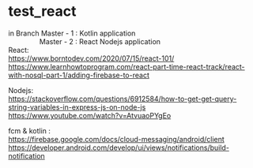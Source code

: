 # test_react
in Branch Master - 1 : Kotlin application <br>
&nbsp;&nbsp;&nbsp;&nbsp;&nbsp;&nbsp;&nbsp;&nbsp;&nbsp;&nbsp;&nbsp;&nbsp;&nbsp;&nbsp;&nbsp;          Master - 2 : React Nodejs application
          <br>
   React:<br>
       https://www.borntodev.com/2020/07/15/react-101/
       https://www.learnhowtoprogram.com/react-part-time-react-track/react-with-nosql-part-1/adding-firebase-to-react
   
   Nodejs:<br>
       https://stackoverflow.com/questions/6912584/how-to-get-get-query-string-variables-in-express-js-on-node-js
       https://www.youtube.com/watch?v=AtvuaoPYgEo
       
   fcm & kotlin :<br>
       https://firebase.google.com/docs/cloud-messaging/android/client
       https://developer.android.com/develop/ui/views/notifications/build-notification
       
